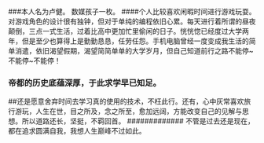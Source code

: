 ###本人名为卢健。
数媒孩子一枚。
####个人比较喜欢闲暇时间进行游戏玩耍。对游戏角色的设计很有独钟，但对于单纯的编程依旧心累。每天进行着所谓的昼夜颠倒，三点一式生活，过着比高中更加忙里偷闲的日子。恍恍惚已经度过大学两年，但是至少也算得上是勤勤恳恳，任劳任怨。手机电脑曾经一度变成我生活的简单消遣，依旧渴望假期，渴望简简单单的大学岁月，但自己知道前行之路不能停~不能停~不能停！
### 帝都的历史底蕴深厚，于此求学早已知足。
##还是愿意舍弃时间去学习真的使用的技术，不枉此行。还有，心中灰常喜欢旅行游玩，人生在世，目之所及，念之所至，愈加远阔，方能改变自己的见解与思想。所以道路还长，坚挺，不羁回首。
############# 不管是过去还是现在，都在追求圆满自我，我想人生巅峰不过如此。
###### 

